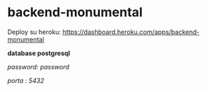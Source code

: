 # backend-monumental

Deploy su heroku: https://dashboard.heroku.com/apps/backend-monumental

**database postgresql**

*password: password*

*porta : 5432*
